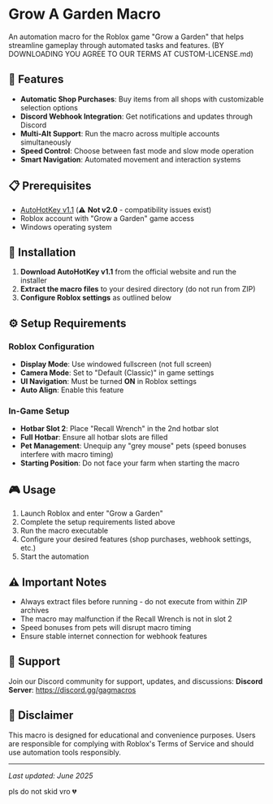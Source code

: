 # Grow A Garden Macro

An automation macro for the Roblox game "Grow a Garden" that helps streamline gameplay through automated tasks and features. (BY DOWNLOADING YOU AGREE TO OUR TERMS AT CUSTOM-LICENSE.md)

## 🚀 Features

- **Automatic Shop Purchases**: Buy items from all shops with customizable selection options
- **Discord Webhook Integration**: Get notifications and updates through Discord
- **Multi-Alt Support**: Run the macro across multiple accounts simultaneously  
- **Speed Control**: Choose between fast mode and slow mode operation
- **Smart Navigation**: Automated movement and interaction systems

## 📋 Prerequisites

- [AutoHotKey v1.1](https://www.autohotkey.com/) (⚠️ **Not v2.0** - compatibility issues exist)
- Roblox account with "Grow a Garden" game access
- Windows operating system

## 🔧 Installation

1. **Download AutoHotKey v1.1** from the official website and run the installer
2. **Extract the macro files** to your desired directory (do not run from ZIP)
3. **Configure Roblox settings** as outlined below

## ⚙️ Setup Requirements

### Roblox Configuration
- **Display Mode**: Use windowed fullscreen (not full screen)
- **Camera Mode**: Set to "Default (Classic)" in game settings
- **UI Navigation**: Must be turned **ON** in Roblox settings
- **Auto Align**: Enable this feature

### In-Game Setup
- **Hotbar Slot 2**: Place "Recall Wrench" in the 2nd hotbar slot
- **Full Hotbar**: Ensure all hotbar slots are filled
- **Pet Management**: Unequip any "grey mouse" pets (speed bonuses interfere with macro timing)
- **Starting Position**: Do not face your farm when starting the macro

## 🎮 Usage

1. Launch Roblox and enter "Grow a Garden"
2. Complete the setup requirements listed above
3. Run the macro executable
4. Configure your desired features (shop purchases, webhook settings, etc.)
5. Start the automation

## ⚠️ Important Notes

- Always extract files before running - do not execute from within ZIP archives
- The macro may malfunction if the Recall Wrench is not in slot 2
- Speed bonuses from pets will disrupt macro timing
- Ensure stable internet connection for webhook features

## 💬 Support

Join our Discord community for support, updates, and discussions:
**Discord Server**: https://discord.gg/gagmacros

## 📝 Disclaimer

This macro is designed for educational and convenience purposes. Users are responsible for complying with Roblox's Terms of Service and should use automation tools responsibly.

---
*Last updated: June 2025*

pls do not skid vro :broken_heart:
